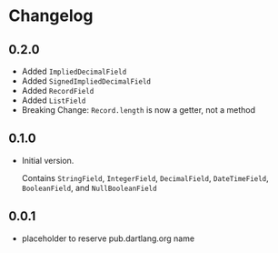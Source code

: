 # Changelog

## 0.2.0
- Added `ImpliedDecimalField`
- Added `SignedImpliedDecimalField`
- Added `RecordField`
- Added `ListField`
- Breaking Change: `Record.length` is now a getter, not a method

## 0.1.0
- Initial version. 
  
  Contains `StringField`, `IntegerField`, `DecimalField`,
  `DateTimeField`, `BooleanField`, and `NullBooleanField` 


## 0.0.1

- placeholder to reserve pub.dartlang.org name
